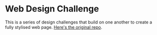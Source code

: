 # Web Design Challenge 

This is a series of design challenges that build on one another to create a fully stylised web page. [Here's the original repo](https://github.com/makersacademy/course/blob/master/web_design/).